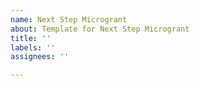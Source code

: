 ```yaml
---
name: Next Step Microgrant
about: Template for Next Step Microgrant
title: ''
labels: ''
assignees: ''

---
```



